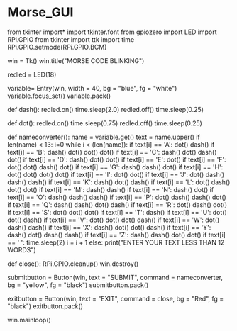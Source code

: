 # Morse_GUI
from tkinter import*
import tkinter.font
from gpiozero import LED
import RPi.GPIO
from tkinter import ttk
import time
RPi.GPIO.setmode(RPi.GPIO.BCM)

win = Tk()
win.title("MORSE CODE BLINKING")

redled = LED(18)

variable= Entry(win, width = 40, bg = "blue", fg = "white")
variable.focus_set()
variable.pack()

def dash():
    redled.on()
    time.sleep(2.0)
    redled.off()
    time.sleep(0.25)

def dot():
    redled.on()
    time.sleep(0.75)
    redled.off()
    time.sleep(0.25)

def nameconverter():
    name = variable.get()
    text = name.upper()
    if len(name) < 13:
        i=0
        while i < (len(name)):
            if text[i] == 'A':
                dot()
                dash()
            if text[i] == 'B':
                dash()
                dot()
                dot()
                dot()
            if text[i] == 'C':
                dash()
                dot()
                dash() 
                dot()
            if text[i] == 'D':
                dash()
                dot() 
                dot()
            if text[i] == 'E':
                dot()
            if text[i] == 'F':
                dot() 
                dot() 
                dash() 
                dot()
            if text[i] == 'G':
                dash() 
                dash() 
                dot()
            if text[i] == 'H':
                dot() 
                dot() 
                dot()
                dot()
            if text[i] == 'I':
                dot()
                dot()
            if text[i] == 'J':
                dot()
                dash() 
                dash()
                dash()
            if text[i] == 'K':
                dash()
                dot() 
                dash()
            if text[i] == 'L':
                dot() 
                dash() 
                dot()
                dot()
            if text[i] == 'M':
                dash() 
                dash()
            if text[i] == 'N':
                dash() 
                dot()
            if text[i] == 'O':
                dash() 
                dash() 
                dash()
            if text[i] == 'P':
                dot() 
                dash() 
                dash()
                dot()
            if text[i] == 'Q':
                dash() 
                dash() 
                dot() 
                dash()
            if text[i] == 'R':
                dot() 
                dash() 
                dot()
            if text[i] == 'S':
                dot() 
                dot() 
                dot()
            if text[i] == 'T':
                dash()
            if text[i] == 'U':
                dot() 
                dot() 
                dash()
            if text[i] == 'V':
                dot() 
                dot() 
                dot() 
                dash()
            if text[i] == 'W':
                dot()
                dash() 
                dash()
            if text[i] == 'X':
                dash() 
                dot() 
                dot() 
                dash()
            if text[i] == 'Y':
                dash() 
                dot() 
                dash() 
                dash()
            if text[i] == 'Z':
                dash() 
                dash() 
                dot() 
                dot() 
            if text[i] == ' ':
                time.sleep(2)
            i = i + 1
    else:
        print("ENTER YOUR TEXT LESS THAN 12 WORDS")


def close():
    RPi.GPIO.cleanup()
    win.destroy()


submitbutton = Button(win, text = "SUBMIT", command = nameconverter, bg = "yellow", fg = "black")
submitbutton.pack()

exitbutton = Button(win, text = "EXIT", command = close, bg = "Red", fg = "black")
exitbutton.pack()

win.mainloop()


